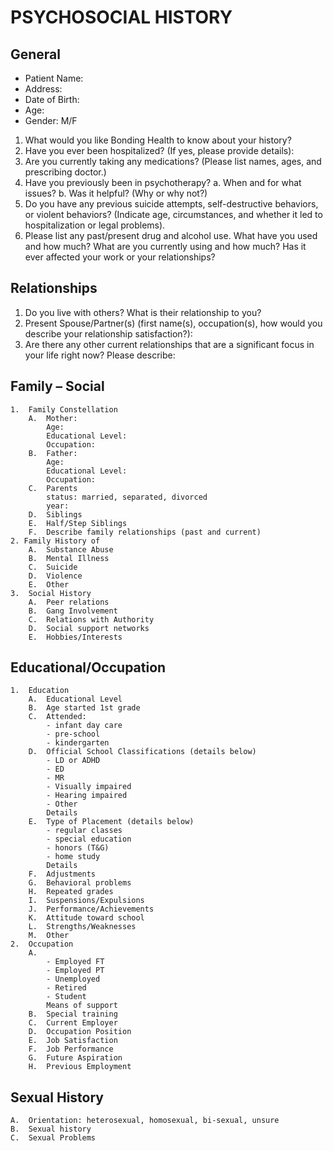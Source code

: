 # PSYCHOSOCIAL HISTORY

## General

- Patient Name:
- Address:
- Date of Birth:
- Age:
- Gender: M/F

1.  What would you like Bonding Health to know about your history?
1.  Have you ever been hospitalized? (If yes, please provide details):
1.  Are you currently taking any medications? (Please list names, ages, and prescribing doctor.)
1.  Have you previously been in psychotherapy?
    a. When and for what issues?
    b. Was it helpful? (Why or why not?)
1.  Do you have any previous suicide attempts, self-destructive behaviors, or violent behaviors? (Indicate age, circumstances, and whether it led to hospitalization or legal problems).
1.  Please list any past/present drug and alcohol use. What have you used and how much? What are you currently using and how much? Has it ever affected your work or your relationships?

## Relationships

1. Do you live with others? What is their relationship to you?
2. Present Spouse/Partner(s) (first name(s), occupation(s), how would you describe your relationship satisfaction?):
3. Are there any other current relationships that are a significant focus in your life right now? Please describe:

## Family – Social

    1.  Family Constellation
    	A.  Mother:
    		Age:
    		Educational Level:
    		Occupation:
    	B.  Father:
    		Age:
    		Educational Level:
    		Occupation:
    	C.  Parents
    		status: married, separated, divorced
    		year:
    	D.  Siblings
    	E.  Half/Step Siblings
    	F.  Describe family relationships (past and current)
    2. Family History of
    	A.  Substance Abuse
    	B.  Mental Illness
    	C.  Suicide
    	D.  Violence
    	E.  Other
    3.  Social History
    	A.  Peer relations
    	B.  Gang Involvement
    	C.  Relations with Authority
    	D.  Social support networks
    	E.  Hobbies/Interests

## Educational/Occupation

    1.  Education
    	A.  Educational Level
    	B.  Age started 1st grade
    	C.  Attended:
    		- infant day care
    		- pre-school
    		- kindergarten
    	D.  Official School Classifications (details below)
    		- LD or ADHD
    		- ED
    		- MR
    		- Visually impaired
    		- Hearing impaired
    		- Other
    		Details
    	E.  Type of Placement (details below)
    		- regular classes
    		- special education
    		- honors (T&G)
    		- home study
    		Details
    	F.  Adjustments
    	G.  Behavioral problems
    	H.  Repeated grades
    	I.  Suspensions/Expulsions
    	J.  Performance/Achievements
    	K.  Attitude toward school
    	L.  Strengths/Weaknesses
    	M.  Other
    2.  Occupation
    	A.
    		- Employed FT
    		- Employed PT
    		- Unemployed
    		- Retired
    		- Student
    		Means of support
    	B.  Special training
    	C.  Current Employer
    	D.  Occupation Position
    	E.  Job Satisfaction
    	F.  Job Performance
    	G.  Future Aspiration
    	H.  Previous Employment

## Sexual History

    A.  Orientation: heterosexual, homosexual, bi-sexual, unsure
    B.  Sexual history
    C.  Sexual Problems
